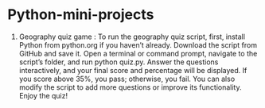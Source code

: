 # Python-mini-projects
1. Geography quiz game : To run the geography quiz script, first, install Python from python.org if you haven’t already. Download the script from GitHub and save it. Open a terminal or command prompt, navigate to the script’s folder, and run python quiz.py. Answer the questions interactively, and your final score and percentage will be displayed. If you score above 35%, you pass; otherwise, you fail. You can also modify the script to add more questions or improve its functionality. Enjoy the quiz!
